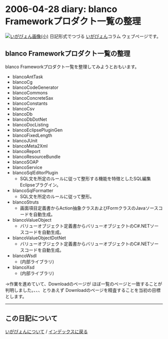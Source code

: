 2006-04-28 diary: blanco Frameworkプロダクト一覧の整理
=====================================================================================================
[![いがぴょん画像(小)](https://igapyon.github.io/diary/images/iga200306s.jpg "いがぴょん")](https://igapyon.github.io/diary/memo/memoigapyon.html) 日記形式でつづる [いがぴょん](https://igapyon.github.io/diary/memo/memoigapyon.html)コラム ウェブページです。

## blanco Frameworkプロダクト一覧の整理

blanco Frameworkプロダクト一覧を整理してみようとおもいます。

* blancoAntTask
* blancoCg
* blancoCodeGenerator
* blancoCommons
* blancoConcreteSax
* blancoConstants
* blancoCsv
* blancoDb
* blancoDbDotNet
* blancoDocListing
* blancoEclipsePluginGen
* blancoFixedLength
* blancoJUnit
* blancoMeta2Xml
* blancoReport
* blancoResourceBundle
* blancoSOAP
* blancoService
* blancoSqlEditorPlugin
  * SQL文を所定のルールに従って整形する機能を特徴としたSQL編集Eclipseプラグイン。
* blancoSqlFormatter
  * SQL文を所定のルールに従って整形。
* blancoStruts
  * 画面項目定義書からAction抽象クラスおよびFormクラスのJavaソースコードを自動生成。
* blancoValueObject
  * バリューオブジェクト定義書からバリューオブジェクトのC#.NETソースコードを自動生成。
* blancoValueObjectDotNet
  * バリューオブジェクト定義書からバリューオブジェクトのC#.NETソースコードを自動生成。
* blancoWsdl
  * (内部ライブラリ)
* blancoXsd
  * (内部ライブラリ)

→作業を進めていて、Downloadのページが ほぼ一覧のページと一致することが判明しました。、、、とりあえず Downloadのページを精査することを当初の目標とします。


----------------------------------------------------------------------------------------------------

## この日記について
[いがぴょんについて](http://www.igapyon.jp/igapyon/diary/memo/memoigapyon.html) / [インデックスに戻る](https://igapyon.github.io/diary/idxall.html)
